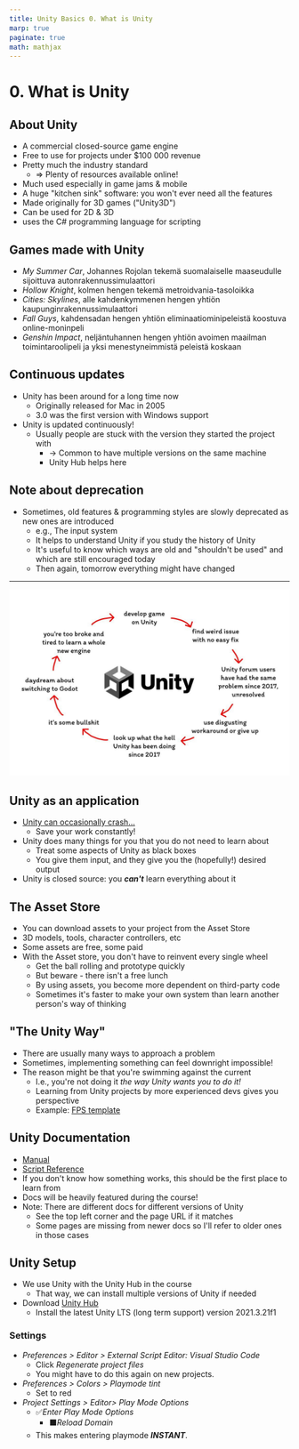 ```yaml
---
title: Unity Basics 0. What is Unity
marp: true
paginate: true
math: mathjax
---
```

<!-- headingDivider: 3 -->
<!-- class: invert -->

# 0. What is Unity

## About Unity

* A commercial closed-source game engine
* Free to use for projects under $100 000 revenue
* Pretty much the industry standard
	* $\Rightarrow$ Plenty of resources available online!
* Much used especially in game jams & mobile
* A huge "kitchen sink" software: you won't ever need all the features
* Made originally for 3D games ("Unity3D")
* Can be used for 2D & 3D
* uses the C# programming language for scripting

## Games made with Unity

* *My Summer Car*, Johannes Rojolan tekemä suomalaiselle maaseudulle sijoittuva autonrakennussimulaattori 
* *Hollow Knight*, kolmen hengen tekemä metroidvania-tasoloikka
* *Cities: Skylines*, alle kahdenkymmenen hengen yhtiön kaupunginrakennussimulaattori
* *Fall Guys*, kahdensadan hengen yhtiön eliminaatiominipeleistä koostuva online-moninpeli
* *Genshin Impact*, neljäntuhannen hengen yhtiön avoimen maailman toimintaroolipeli ja yksi menestyneimmistä peleistä koskaan
  
## Continuous updates

* Unity has been around for a long time now
  * Originally released for Mac in 2005
  * 3.0 was the first version with Windows support
* Unity is updated continuously!
  * Usually people are stuck with the version they started the project with
    * -> Common to have multiple versions on the same machine
    * Unity Hub helps here

## Note about deprecation

  * Sometimes, old features & programming styles are slowly deprecated as new ones are introduced
    * e.g., The input system
    * It helps to understand Unity if you study the history of Unity
    * It's useful to know which ways are old and "shouldn't be used" and which are still encouraged today
    * Then again, tomorrow everything might have changed

---

![bg width:80%](imgs/unity.png)

## Unity as an application

* [Unity can occasionally crash...](https://twitter.com/christinelove/status/994651382606020610?lang=en)
  * Save your work constantly!
* Unity does many things for you that you do not need to learn about
  * Treat some aspects of Unity as black boxes
  * You give them input, and they give you the (hopefully!) desired output
* Unity is closed source: you ***can't*** learn everything about it

## The Asset Store

* You can download assets to your project from the Asset Store
* 3D models, tools, character controllers, etc
* Some assets are free, some paid
* With the Asset store, you don't have to reinvent every single wheel
  * Get the ball rolling and prototype quickly
  * But beware - there isn't a free lunch
  * By using assets, you become more dependent on third-party code
  * Sometimes it's faster to make your own system than learn another person's way of thinking

## "The Unity Way"

* There are usually many ways to approach a problem
* Sometimes, implementing something can feel downright impossible!
* The reason might be that you're swimming against the current
  * I.e., you're not doing it *the way Unity wants you to do it!*
  * Learning from Unity projects by more experienced devs gives you perspective 
  * Example: [FPS template](https://learn.unity.com/project/fps-template)

## Unity Documentation

* [Manual](https://docs.unity3d.com/Manual/UnityManual.html)
* [Script Reference](https://docs.unity3d.com/ScriptReference)
* If you don't know how something works, this should be the first place to learn from
* Docs will be heavily featured during the course!
* Note: There are different docs for different versions of Unity
  * See the top left corner and the page URL if it matches
  * Some pages are missing from newer docs so I'll refer to older ones in those cases

## Unity Setup

* We use Unity with the Unity Hub in the course
  * That way, we can install multiple versions of Unity if needed
* Download [Unity Hub](https://unity3d.com/get-unity/download)
  * Install the latest Unity LTS (long term support) version 2021.3.21f1

### Settings

* *Preferences > Editor > External Script Editor: Visual Studio Code*
  * Click *Regenerate project files*
  * You might have to do this again on new projects.
* *Preferences > Colors > Playmode tint* 
  * Set to red
* *Project Settings > Editor> Play Mode Options*
  * ✅*Enter Play Mode Options*
    * ⬛*Reload Domain*
  * This makes entering playmode ***INSTANT***.